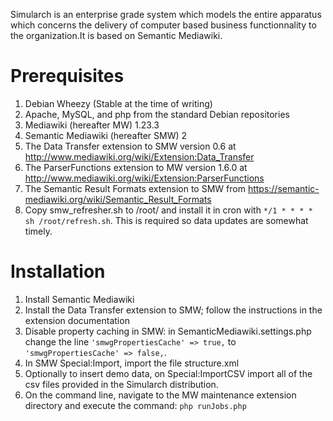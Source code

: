 Simularch is an enterprise grade system which models the entire apparatus which concerns the delivery of computer based business functionnality to the organization.It is based on Semantic Mediawiki.

# Prerequisites
1. Debian Wheezy (Stable at the time of writing)
2. Apache, MySQL, and php from the standard Debian repositories
3. Mediawiki (hereafter MW) 1.23.3
4. Semantic Mediawiki (hereafter SMW) 2
5. The Data Transfer extension to SMW version 0.6 at http://www.mediawiki.org/wiki/Extension:Data_Transfer
6. The ParserFunctions extension to MW version 1.6.0 at http://www.mediawiki.org/wiki/Extension:ParserFunctions
7. The Semantic Result Formats extension to SMW from https://semantic-mediawiki.org/wiki/Semantic_Result_Formats
8. Copy smw_refresher.sh to /root/ and install it in cron with `*/1 * * * * sh /root/refresh.sh`. This is required so data updates are somewhat timely.

# Installation
1. Install Semantic Mediawiki
2. Install the Data Transfer extension to SMW; follow the instructions in the extension documentation
3. Disable property caching in SMW: in SemanticMediawiki.settings.php change the line `'smwgPropertiesCache' => true,` to `'smwgPropertiesCache' => false,`.
4. In SMW Special:Import, import the file structure.xml
5. Optionally to insert demo data, on Special:ImportCSV import all of the csv files provided in the Simularch distribution.
6. On the command line, navigate to the MW maintenance extension directory and execute the command: `php runJobs.php`
